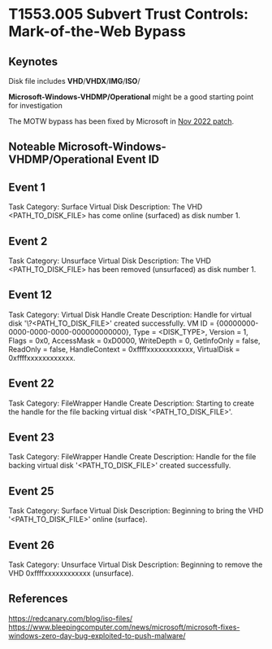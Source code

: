 # T1553.005 Subvert Trust Controls: Mark-of-the-Web Bypass  

## Keynotes

Disk file includes **VHD**/**VHDX**/**IMG**/**ISO**/  

**Microsoft-Windows-VHDMP/Operational** might be a good starting point for investigation

The MOTW bypass has been fixed by Microsoft in [Nov 2022 patch](https://www.bleepingcomputer.com/news/microsoft/microsoft-fixes-windows-zero-day-bug-exploited-to-push-malware/).

## Noteable Microsoft-Windows-VHDMP/Operational Event ID

## Event 1

Task Category: Surface Virtual Disk
Description: The VHD <PATH_TO_DISK_FILE> has come online (surfaced) as disk number 1.

## Event 2

Task Category: Unsurface Virtual Disk
Description: The VHD <PATH_TO_DISK_FILE> has been removed (unsurfaced) as disk number 1.

## Event 12

Task Category: Virtual Disk Handle Create
Description: Handle for virtual disk '\\?\<PATH_TO_DISK_FILE>' created successfully. VM ID = {00000000-0000-0000-0000-000000000000}, Type = <DISK_TYPE>, Version = 1, Flags = 0x0, AccessMask = 0xD0000, WriteDepth = 0, GetInfoOnly = false, ReadOnly = false, HandleContext = 0xffffxxxxxxxxxxxx, VirtualDisk = 0xffffxxxxxxxxxxxx.

## Event 22

Task Category: FileWrapper Handle Create
Description: Starting to create the handle for the file backing virtual disk '<PATH_TO_DISK_FILE>'.

## Event 23

Task Category: FileWrapper Handle Create
Description: Handle for the file backing virtual disk '<PATH_TO_DISK_FILE>' created successfully.

## Event 25

Task Category: Surface Virtual Disk
Description: Beginning to bring the VHD '<PATH_TO_DISK_FILE>' online (surface).

## Event 26

Task Category: Unsurface Virtual Disk
Description: Beginning to remove the VHD 0xffffxxxxxxxxxxxx (unsurface).

## References

<https://redcanary.com/blog/iso-files/>  
<https://www.bleepingcomputer.com/news/microsoft/microsoft-fixes-windows-zero-day-bug-exploited-to-push-malware/>
